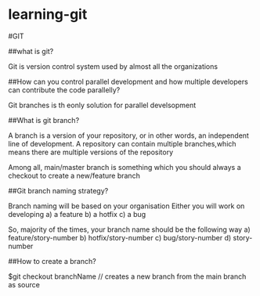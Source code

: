 # learning-git


#GIT

##what is git?

Git is version control system used by almost all the organizations

##How can you control parallel development and how multiple developers can contribute the code parallelly?

Git branches is th eonly solution for parallel develsopment

##What is git branch?

A branch is a version of your repository, or in other words, an independent line of development. A repository can contain multiple branches,which means there are multiple versions of the repository

Among all, main/master branch is something which you should always a checkout to create a new/feature branch

##Git branch naming strategy?


Branch naming will be based  on your organisation
Either you will work on developing
a) a feature
b) a hotfix
c) a bug

So, majority of the times, your branch name should be the following way
a) feature/story-number
b) hotfix/story-number
c) bug/story-number
d) story-number

##How to create a branch?

$git checkout branchName          // creates a new branch from the main branch as source




